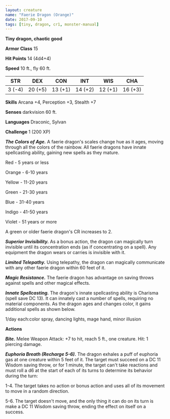 ```yaml
---
layout: creature
name: "Faerie Dragon (Orange)"
date: 2017-09-10
tags: [tiny, dragon, cr1, monster-manual]
---
```


**Tiny dragon, chaotic good**

**Armor Class** 15

**Hit Points** 14 (4d4+4)

**Speed** 10 ft., fly 60 ft.

|   STR   |   DEX   |   CON   |   INT   |   WIS   |   CHA   |
|:-----:|:-----:|:-----:|:-----:|:-----:|:-----:|
| 3 (-4) | 20 (+5) | 13 (+1) | 14 (+2) | 12 (+1) | 16 (+3) |

**Skills** Arcana +4, Perception +3, Stealth +7

**Senses** darkvision 60 ft.

**Languages** Draconic, Sylvan

**Challenge** 1 (200 XP)

***The Colors of Age.*** A faerie dragon's scales change hue as it ages, moving through all the colors of the rainbow. All faerie dragons have innate spellcasting ability, gaining new spells as they mature.

Red - 5 years or less

Orange - 6-10 years

Yellow - 11-20 years

Green - 21-30 years

Blue - 31-40 years

Indigo - 41-50 years

Violet - 51 years or more

A green or older faerie dragon's CR increases to 2.

***Superior Invisibility.*** As a bonus action, the dragon can magically turn invisible until its concentration ends (as if concentrating on a spell). Any equipment the dragon wears or carries is invisible with it.

***Limited Telepathy.*** Using telepathy, the dragon can magically communicate with any other faerie dragon within 60 feet of it.

***Magic Resistance.*** The faerie dragon has advantage on saving throws against spells and other magical effects.

***Innate Spellcasting.*** The dragon's innate spellcasting ability is Charisma (spell save DC 13). It can innately cast a number of spells, requiring no material components. As the dragon ages and changes color, it gains additional spells as shown below.

1/day each:color spray, dancing lights, mage hand, minor illusion

**Actions**

***Bite.*** Melee Weapon Attack: +7 to hit, reach 5 ft., one creature. Hit: 1 piercing damage.

***Euphoria Breath (Recharge 5-6).*** The dragon exhales a puff of euphoria gas at one creature within 5 feet of it. The target must succeed on a DC 11 Wisdom saving throw, or for 1 minute, the target can't take reactions and must roll a d6 at the start of each of its turns to determine its behavior during the turn:

1-4. The target takes no action or bonus action and uses all of its movement to move in a random direction.

5-6. The target doesn't move, and the only thing it can do on its turn is make a DC 11 Wisdom saving throw, ending the effect on itself on a success.

